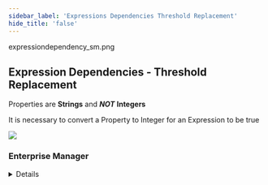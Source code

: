 ```yaml
---
sidebar_label: 'Expressions Dependencies Threshold Replacement'
hide_title: 'false'
---
```



expressiondependency_sm.png

## Expression Dependencies - Threshold Replacement

Properties are **Strings** and **_NOT_** **Integers**

It is necessary to convert a Property to Integer for an Expression to be true

![](../static/imgadvanced/expressiondependency_sm.png)


### Enterprise Manager

<details>

Properties are **Strings** and **_NOT_** **Integers**

It is necessary to convert a Property to Integer for an Expression to be true

![](../static/imgadvanced/ThreshReplace.png)

</details>